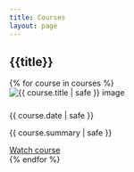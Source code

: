 ```yaml
---
title: Courses
layout: page
---
```


## {{title}}

<div class="container mt-4">
  <div class="row row-cols-1 row-cols-md-2 row-cols-lg-3">
	{% for course in courses %}
  <div class="col mb-4">
    <div class="card h-100" >
      <img src="{{ course.thumbnail | safe }}" alt="{{ course.title | safe }} image" class="card-img-top">
      <div class="card-body">
        <h5 class="card-title my-0"></h5>
        <time class="item-date small d-block text-muted mb-2" datetime="{{ course.date | safe }}">{{ course.date | safe }}</time>
        <p class="card-text">{{ course.summary | safe }}</p>
        <a href="{{ course.url | url }}" class="btn btn-secondary stretched-link">Watch course</a>
      </div>
    </div>
  </div>
  {% endfor %}
  </div>